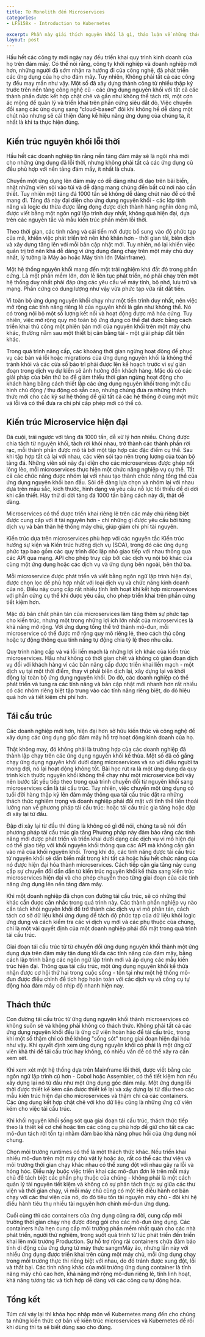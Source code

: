```yaml
---
title: Từ Monolith đến Microservices
categories:
- LFS158x - Introduction to Kubernetes

excerpt: Phần này giải thích nguyên khối là gì, thảo luận về những thách thức của kiến trúc nguyên khối trong nền tảng đám mây cùng với đó là giải thích khái niệm microservices cũng như nói về lợi thế của microservices trên đám mây và cuối cùng là mô tả cách thức chuyển đổi từ kiến trúc nguyên khối thành microservices.
layout: post
---
```


Hầu hết các công ty mới ngày nay đều triển khai quy trình kinh doanh của họ trên đám mây. Có thể nói rằng, công ty khởi nghiệp và doanh nghiệp mới hơn, những người đã sớm nhận ra hướng đi của công nghệ, đã phát triển các ứng dụng của họ cho đám mây. Tuy nhiên, Không phải tất cả các công ty đều may mắn như vậy. Một số đã xây dựng thành công từ nhiều thập kỷ trước trên nền tảng công nghệ cũ - các ứng dụng nguyên khối với tất cả các thành phần được kết hợp chặt chẽ và gần như không thể tách rời, một cơn ác mộng để quản lý và triển khai trên phần cứng siêu đắt đỏ. Việc chuyển đổi sang các ứng dụng sang "cloud-based" đôi khi không hề dễ dàng một chút nào nhưng sẽ cái thiện đáng kể hiệu năng ứng dụng của chúng ta, ít nhất là khi ta thực hiện đúng.

## Kiến trúc nguyên khối lỗi thời

Hầu hết các doanh nghiệp tin rằng nền tảng đám mây sẽ là ngôi nhà mới cho những ứng dụng đã lỗi thời, nhưng không phải tất cả các ứng dụng cũ đều phù hợp với nền tảng đám mấy, ít nhất là chưa.

Chuyển một ứng dụng lên đám mây có dễ dàng như đi dạo trên bãi biển, nhặt những viên sỏi vào túi và dễ dàng mang chúng đến bất cứ nơi nào cần thiết. Tuy nhiên một tảng đá 1000 tấn sẽ không dễ dàng chút nào để có thể mang đi. Tảng đá này đại diện cho ứng dụng nguyên khối - các lớp tính năng và logic dư thừa được lắng đọng được dịch thành hàng nghìn dòng mã, được viết bằng một ngôn ngữ lập trình duy nhất, không quá hiện đại, dựa trên các nguyên tắc và mẫu kiến trúc phần mềm lỗi thời.

Theo thời gian, các tính năng và cải tiến mới được bổ sung vào độ phức tạp của mã, khiến việc phát triển trở nên khó khăn hơn - thời gian tải, biên dịch và xây dựng tăng lên với mỗi bản cập nhật mới. Tuy nhiên, nó lại khiến việc quản trị trở nên khá dễ dàng vì ứng dụng đang chạy trên một máy chủ duy nhất, lý tưởng là Máy ảo hoặc Máy tính lớn (Mainframe).

Một hệ thống nguyên khối mang đến một trải nghiệm khá đắt đỏ trong phần cứng. Là một phần mềm lớn, đơn lẻ liên tục phát triển, nó phải chạy trên một hệ thống duy nhất phải đáp ứng các yêu cầu về máy tính, bộ nhớ, lưu trữ và mạng. Phần cứng có dung lượng như vậy vừa phức tạp vừa rất đắt tiền.

Vì toàn bộ ứng dụng nguyên khối chạy như một tiến trình duy nhất, nên việc mở rộng các tính năng riêng lẻ của nguyên khối là gần như không thể. Nó có trong nội bộ một số lượng kết nối và hoạt động được mã hóa cứng. Tuy nhiên, việc mở rộng quy mô toàn bộ ứng dụng có thể đạt được bằng cách triển khai thủ công một phiên bản mới của nguyên khối trên một máy chủ khác, thường nằm sau một thiết bị cân bằng tải - một giải pháp đắt tiền khác.

Trong quá trình nâng cấp, các khoảng thời gian ngừng hoạt động để phục vụ các bản vá lỗi hoặc migrations của ứng dụng nguyên khối là không thể tránh khỏi và các cửa sổ bảo trì phải được lên kế hoạch trước vì sự gián đoạn trong dịch vụ dự kiến sẽ ảnh hưởng đến khách hàng. Mặc dù có các giải pháp của bên thứ ba để giảm thiểu thời gian ngừng hoạt động cho khách hàng bằng cách thiết lập các ứng dụng nguyên khối trong một cấu hình chủ động / thụ động có sẵn cao, nhưng chúng đưa ra những thách thức mới cho các kỹ sư hệ thống để giữ tất cả các hệ thống ở cùng một mức vá lỗi và có thể đưa ra chi phí cấp phép mới có thể có.

## Kiến trúc Microservice hiện đại

Đá cuội, trái ngược với tảng đá 1000 tấn, dễ xử lý hơn nhiều. Chúng được chia tách từ nguyên khối, tách rời khỏi nhau, trở thành các thành phần rời rạc, mỗi thành phần được mô tả bởi một tập hợp các đặc điểm cụ thể. Sau khi tập hợp tất cả lại với nhau, các viên sỏi tạo nên trọng lượng của toàn bộ tảng đá. Những viên sỏi này đại diện cho các microservices được ghép nối lỏng lẻo, mỗi microservices thực hiện một chức năng nghiệp vụ cụ thể. Tất cả các chức năng được nhóm lại với nhau tạo thành chức năng tổng thể của ứng dụng nguyên khối ban đầu. Sỏi dễ dàng lựa chọn và nhóm lại với nhau dựa trên màu sắc, kích thước, hình dạng và yêu cầu nỗ lực tối thiểu để di dời khi cần thiết. Hãy thử di dời tảng đá 1000 tấn bằng cách này đi, thật dễ dàng.

Microservices có thể được triển khai riêng lẻ trên các máy chủ riêng biệt được cung cấp với ít tài nguyên hơn - chỉ những gì được yêu cầu bởi từng dịch vụ và bản thân hệ thống máy chủ, giúp giảm chi phí tài nguyên.

Kiến trúc dựa trên microservices phù hợp với các nguyên tắc Kiến trúc hướng sự kiện và Kiến trúc hướng dịch vụ (SOA), trong đó các ứng dụng phức tạp bao gồm các quy trình độc lập nhỏ giao tiếp với nhau thông qua các API qua mạng. API cho phép truy cập bởi các dịch vụ nội bộ khác của cùng một ứng dụng hoặc các dịch vụ và ứng dụng bên ngoài, bên thứ ba.

Mỗi microservice được phát triển và viết bằng ngôn ngữ lập trình hiện đại, được chọn lọc để phù hợp nhất với loại dịch vụ và chức năng kinh doanh của nó. Điều này cung cấp rất nhiều tính linh hoạt khi kết hợp microservices với phần cứng cụ thể khi được yêu cầu, cho phép triển khai trên phần cứng tiết kiệm hơn.

Mặc dù bản chất phân tán của microservices làm tăng thêm sự phức tạp cho kiến trúc, nhưng một trong những lợi ích lớn nhất của microservices là khả năng mở rộng. Với ứng dụng tổng thể trở thành mô-đun, mỗi microservice có thể được mở rộng quy mô riêng lẻ, theo cách thủ công hoặc tự động thông qua tính năng tự động chia tỷ lệ theo nhu cầu.

Quy trình nâng cấp và vá lỗi liền mạch là những lợi ích khác của kiến trúc microservices. Hầu như không có thời gian chết và không có gián đoạn dịch vụ đối với khách hàng vì các bản nâng cấp được triển khai liền mạch - một dịch vụ tại một thời điểm, thay vì phải biên dịch lại, xây dựng lại và khởi động lại toàn bộ ứng dụng nguyên khối. Do đó, các doanh nghiệp có thể phát triển và tung ra các tính năng và bản cập nhật mới nhanh hơn rất nhiều có các nhóm riêng biệt tập trung vào các tính năng riêng biệt, do đó hiệu quả hơn và tiết kiệm chi phí hơn.

## Tái cấu trúc

Các doanh nghiệp mới hơn, hiện đại hơn sở hữu kiến thức và công nghệ để xây dựng các ứng dụng gốc đám mây hỗ trợ hoạt động kinh doanh của họ.

Thật không may, đó không phải là trường hợp của các doanh nghiệp đã thành lập chạy trên các ứng dụng nguyên khối kế thừa. Một số đã cố gắng chạy ứng dụng nguyên khối dưới dạng microservices và so với điều người ta mong đợi, nó lại hoạt động không tốt. Bài học rút ra là một ứng dụng đa quy trình kích thước nguyên khối không thể chạy như một microservice bởi vậy nên bước tất yếu tiếp theo trong quá trình chuyển đổi từ nguyên khối sang microservices cần là tái cấu trúc. Tuy nhiên, việc chuyển một ứng dụng có tuổi đời hàng thập kỷ lên đám mây thông qua tái cấu trúc đặt ra những thách thức nghiêm trọng và doanh nghiệp phải đối mặt với tình thế tiến thoái lưỡng nan về phương pháp tái cấu trúc: hoặc tái cấu trúc gia tăng hoặc đập đi xây lại từ đầu.

Đập đi xây lại từ đầu thì đúng là không có gì để nói, chúng ta sẽ nói đến phương pháp tái cấu trúc gia tăng Phương pháp này đảm bảo rằng các tính năng mới được phát triển và triển khai dưới dạng các dịch vụ vi mô hiện đại có thể giao tiếp với khối nguyên khối thông qua các API mà không cần gắn vào mã của khối nguyên khối. Trong khi đó, các tính năng được tái cấu trúc từ nguyên khối sẽ dần biến mất trong khi tất cả hoặc hầu hết chức năng của nó được hiện đại hóa thành microservices. Cách tiếp cận gia tăng này cung cấp sự chuyển đổi dần dần từ kiến trúc nguyên khối kế thừa sang kiến trúc microservices hiện đại và cho phép chuyển theo từng giai đoạn của các tính năng ứng dụng lên nền tảng đám mây.

Khi một doanh nghiệp đã chọn con đường tái cấu trúc, sẽ có những thứ khác cần được cân nhắc trong quá trình này. Các thành phần nghiệp vụ nào cần tách khỏi nguyên khối để trở thành các dịch vụ vi mô phân tán, cách tách cơ sở dữ liệu khỏi ứng dụng để tách độ phức tạp của dữ liệu khỏi logic ứng dụng và cách kiểm tra các vi dịch vụ mới và các phụ thuộc của chúng, chỉ là một vài quyết định của một doanh nghiệp phải đối mặt trong quá trình tái cấu trúc.

Giai đoạn tái cấu trúc từ từ chuyển đổi ứng dụng nguyên khối thành một ứng dụng dựa trên đám mây tận dụng tối đa các tính năng của đám mây, bằng cách lập trình bằng các ngôn ngữ lập trình mới và áp dụng các mẫu kiến trúc hiện đại. Thông qua tái cấu trúc, một ứng dụng nguyên khối kế thừa nhận được cơ hội thứ hai trong cuộc sống - tồn tại như một hệ thống mô-đun được điều chỉnh để tích hợp hoàn toàn với các dịch vụ và công cụ tự động hóa đám mây có nhịp độ nhanh hiện nay.

## Thách thức

Con đường tái cấu trúc từ ứng dụng nguyên khối thành microservices có không suôn sẻ và không phải không có thách thức. Không phải tất cả các ứng dụng nguyên khối đều là ứng cử viên hoàn hảo để tái cấu trúc, trong khi một số thậm chí có thể không "sống sót" trong giai đoạn hiện đại hóa như vậy. Khi quyết định xem ứng dụng nguyên khối có phải là một ứng cử viên khả thi để tái cấu trúc hay không, có nhiều vấn đề có thể xảy ra cần xem xét.

Khi xem xét một hệ thống dựa trên Mainframe lỗi thời, được viết bằng các ngôn ngữ lập trình cũ hơn - Cobol hoặc Assembler, có thể tiết kiệm hơn nếu xây dựng lại nó từ đầu như một ứng dụng gốc đám mây. Một ứng dụng lỗi thời được thiết kế kém cần được thiết kế lại và xây dựng lại từ đầu theo các mẫu kiến trúc hiện đại cho microservices và thậm chí cả các containers. Các ứng dụng kết hợp chặt chẽ với kho dữ liệu cũng là những ứng cử viên kém cho việc tái cấu trúc.

Khi khối nguyên khối sống sót qua giai đoạn tái cấu trúc, thách thức tiếp theo là thiết kế cơ chế hoặc tìm các công cụ phù hợp để giữ cho tất cả các mô-đun tách rời tồn tại nhằm đảm bảo khả năng phục hồi của ứng dụng nói chung.

Chọn môi trường runtimes có thể là một thách thức khác. Nếu triển khai nhiều mô-đun trên một máy chủ vật lý hoặc ảo, rất có thể các thư viện và môi trường thời gian chạy khác nhau có thể xung đột với nhau gây ra lỗi và hỏng hóc. Điều này buộc việc triển khai các mô-đun đơn lẻ trên mỗi máy chủ để tách biệt các phần phụ thuộc của chúng - không phải là một cách quản lý tài nguyên tiết kiệm và không có sự phân tách thực sự giữa các thư viện và thời gian chạy, vì mỗi máy chủ cũng có một Hệ điều hành cơ bản chạy với các thư viện của nó, do đó tiêu tốn tài nguyên máy chủ - đôi khi hệ điều hành tiêu thụ nhiều tài nguyên hơn chính mô-đun ứng dụng.

Cuối cùng thì các containers của ứng dụng cũng ra đời, cung cấp môi trường thời gian chạy nhẹ được đóng gói cho các mô-đun ứng dụng. Các containers hứa hẹn cung cấp môi trường phần mềm nhất quán cho các nhà phát triển, người thử nghiệm, trong suốt quá trình từ lúc phát triển đến triển khai lên môi trường Production. Sự hỗ trợ rộng rãi containers chứa đảm bảo tính di động của ứng dụng từ máy thực sangmMáy ảo, nhưng lần này với nhiều ứng dụng được triển khai trên cùng một máy chủ, mỗi ứng dụng chạy trong môi trường thực thi riêng biệt với nhau, do đó tránh được xung đột, lỗi và thất bại. Các tính năng khác của môi trường ứng dụng container là tính năng máy chủ cao hơn, khả năng mở rộng mô-đun riêng lẻ, tính linh hoạt, khả năng tương tác và tích hợp dễ dàng với các công cụ tự động hóa.

## Tổng kết

Túm cái váy lại thì khóa học nhập môn về Kubernetes mang đến cho chúng ta những kiến thức cơ bản về kiến trúc microservices và Kubernetes để rồi khi dùng thì ta sẽ biết dùng sao cho đúng.
